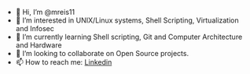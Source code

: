 - 👋 Hi, I’m @mreis11
- 👀 I’m interested in UNIX/Linux systems, Shell Scripting, Virtualization and Infosec
- 🌱 I’m currently learning Shell scripting, Git and Computer Architecture and Hardware
- 💞️ I’m looking to collaborate on Open Source projects.
- 📫 How to reach me: [Linkedin](https://www.linkedin.com/in/miguel-campos-reis-dos-santos-349317237?lipi=urn%3Ali%3Apage%3Ad_flagship3_profile_view_base_contact_details%3BlIcX1j%2BNRG%2BFQC9NRpDC5g%3D%3D)

<!---
Miguel-Reis08/Miguel-Reis08 is a ✨ special ✨ repository because its `README.md` (this file) appears on your GitHub profile.
You can click the Preview link to take a look at your changes.
--->
